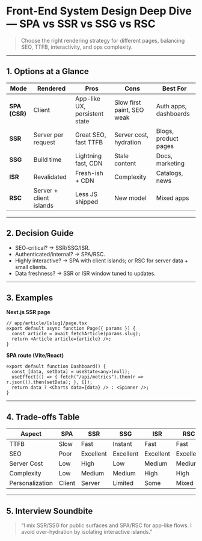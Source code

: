 # Front-End System Design Deep Dive — SPA vs SSR vs SSG vs RSC

> Choose the right rendering strategy for different pages, balancing SEO, TTFB, interactivity, and ops complexity.

---

## 1. Options at a Glance
| Mode | Rendered | Pros | Cons | Best For |
|---|---|---|---|---|
| **SPA (CSR)** | Client | App-like UX, persistent state | Slow first paint, SEO weak | Auth apps, dashboards |
| **SSR** | Server per request | Great SEO, fast TTFB | Server cost, hydration | Blogs, product pages |
| **SSG** | Build time | Lightning fast, CDN | Stale content | Docs, marketing |
| **ISR** | Revalidated | Fresh-ish + CDN | Complexity | Catalogs, news |
| **RSC** | Server + client islands | Less JS shipped | New model | Mixed apps |

---

## 2. Decision Guide
- SEO-critical? → SSR/SSG/ISR.
- Authenticated/internal? → SPA/RSC.
- Highly interactive? → SPA with client islands; or RSC for server data + small clients.
- Data freshness? → SSR or ISR window tuned to updates.

---

## 3. Examples

**Next.js SSR page**
```tsx
// app/article/[slug]/page.tsx
export default async function Page({ params }) {
  const article = await fetchArticle(params.slug);
  return <Article article={article} />;
}
```

**SPA route (Vite/React)**
```tsx
export default function Dashboard() {
  const [data, setData] = useState<any>(null);
  useEffect(() => { fetch("/api/metrics").then(r => r.json()).then(setData); }, []);
  return data ? <Charts data={data} /> : <Spinner />;
}
```

---

## 4. Trade-offs Table
| Aspect | SPA | SSR | SSG | ISR | RSC |
|---|---|---|---|---|---|
| TTFB | Slow | Fast | Instant | Fast | Fast |
| SEO | Poor | Excellent | Excellent | Excellent | Excellent |
| Server Cost | Low | High | Low | Medium | Medium |
| Complexity | Low | Medium | Medium | High | High |
| Personalization | Client | Server | Limited | Some | Mixed |

---

## 5. Interview Soundbite
> “I mix SSR/SSG for public surfaces and SPA/RSC for app-like flows. I avoid over-hydration by isolating interactive islands.”
